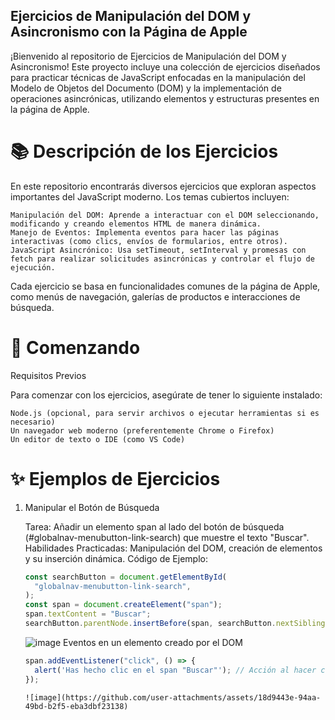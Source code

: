 ## Ejercicios de Manipulación del DOM y Asincronismo con la Página de Apple

¡Bienvenido al repositorio de Ejercicios de Manipulación del DOM y Asincronismo! Este proyecto incluye una colección de ejercicios diseñados para practicar técnicas de JavaScript enfocadas en la manipulación del Modelo de Objetos del Documento (DOM) y la implementación de operaciones asincrónicas, utilizando elementos y estructuras presentes en la página de Apple.

# 📚 Descripción de los Ejercicios

En este repositorio encontrarás diversos ejercicios que exploran aspectos importantes del JavaScript moderno. Los temas cubiertos incluyen:

    Manipulación del DOM: Aprende a interactuar con el DOM seleccionando, modificando y creando elementos HTML de manera dinámica.
    Manejo de Eventos: Implementa eventos para hacer las páginas interactivas (como clics, envíos de formularios, entre otros).
    JavaScript Asincrónico: Usa setTimeout, setInterval y promesas con fetch para realizar solicitudes asincrónicas y controlar el flujo de ejecución.

Cada ejercicio se basa en funcionalidades comunes de la página de Apple, como menús de navegación, galerías de productos e interacciones de búsqueda.

# 🚀 Comenzando

Requisitos Previos

Para comenzar con los ejercicios, asegúrate de tener lo siguiente instalado:

    Node.js (opcional, para servir archivos o ejecutar herramientas si es necesario)
    Un navegador web moderno (preferentemente Chrome o Firefox)
    Un editor de texto o IDE (como VS Code)

# ✨ Ejemplos de Ejercicios

1. Manipular el Botón de Búsqueda

   Tarea: Añadir un elemento span al lado del botón de búsqueda (#globalnav-menubutton-link-search) que muestre el texto "Buscar".
   Habilidades Practicadas: Manipulación del DOM, creación de elementos y su inserción dinámica.
   Código de Ejemplo:

   ```javascript
   const searchButton = document.getElementById(
     "globalnav-menubutton-link-search",
   );
   const span = document.createElement("span");
   span.textContent = "Buscar";
   searchButton.parentNode.insertBefore(span, searchButton.nextSibling);
   ```

   ![image](https://github.com/user-attachments/assets/2be081f7-cadd-4e00-8c56-cff8984d122e)
   Eventos en un elemento creado por el DOM

   ```js
   span.addEventListener("click", () => {
     alert('Has hecho clic en el span "Buscar"'); // Acción al hacer clic
   });
   ```

   ```
   ![image](https://github.com/user-attachments/assets/18d9443e-94aa-49bd-b2f5-eba3dbf23138)
   ```
